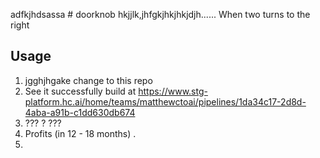 adfkjhdsassa # doorknob
hkjjlk,jhfgkjhkjhkjdjh......
When two turns to the right

## Usage

1. jgghjhgake change to this repo
2. See it successfully build at <https://www.stg-platform.hc.ai/home/teams/matthewctoai/pipelines/1da34c17-2d8d-4aba-a91b-c1dd630db674>
3. ??? ?   ???
4. Profits (in 12 - 18 months) .
5.   
